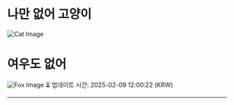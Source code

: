 
# 나만 없어 고양이

![Cat Image](https://cdn2.thecatapi.com/images/6oq.gif)

# 여우도 없어
![Fox Image](https://randomfox.ca/images/82.jpg)
⏳ 업데이트 시간: 2025-02-09 12:00:22 (KRW)

---
